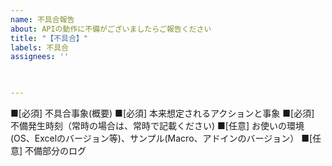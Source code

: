 ```yaml
---
name: 不具合報告
about: APIの動作に不備がございましたらご報告ください
title: "【不具合】"
labels: 不具合
assignees: ''

 

---
```


 

■[必須] 不具合事象(概要)
■[必須] 本来想定されるアクションと事象
■[必須] 不備発生時刻（常時の場合は、常時で記載ください)
■[任意] お使いの環境(OS、Excelのバージョン等)、サンプル(Macro、アドインのバージョン）
■[任意] 不備部分のログ